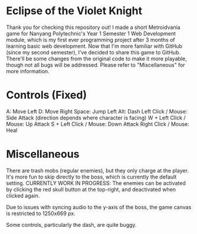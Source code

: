 # Eclipse of the Violet Knight 

Thank you for checking this repository out!
I made a short Metroidvania game for Nanyang Polytechnic's Year 1 Semester 1 Web Development module, which is my first ever programming project after 3 months of learning basic web development.
Now that I'm more familiar with GitHub (since my second semester), I've decided to share this game to GitHub.
There'll be some changes from the original code to make it more playable, though not all bugs will be addressed.
Please refer to "Miscellaneous" for more information.

# Controls (Fixed)
A: Move Left
D: Move Right
Space: Jump
Left Alt: Dash
Left Click / Mouse: Side Attack (direction depends where character is facing)
W + Left Click / Mouse: Up Attack
S + Left Click / Mouse: Down Attack
Right Click / Mouse: Heal

# Miscellaneous
There are trash mobs (regular enemies), but they only charge at the player. It's more fun to skip directly to the boss, which is currently the default setting.
CURRENTLY WORK IN PROGRESS: The enemies can be activated by clicking the red skull button at the top-right, and deactivated when clicked again.

Due to issues with syncing audio to the y-axis of the boss, the game canvas is restricted to 1250x669 px.

Some controls, particularly the dash, are quite buggy.
